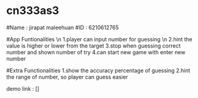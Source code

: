 # cn333as3
#Name : jirapat maleehuan #ID : 6210612765

#App Funtionalities \n
1.player can input number for guessing \n
2.hint the value is higher or lower from the target
3.stop when guessing correct number and shown number of try 
4.can start new game with enter new number

#Extra Functionalities 
1.show the accuracy percentage of guessing 
2.hint the range of number, so player can guess easier

demo link : []